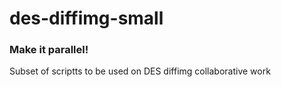 # des-diffimg-small

### Make it parallel!

Subset of scriptts to be used on DES diffimg collaborative work
